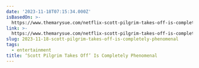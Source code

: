 ```yaml
---
date: '2023-11-18T07:15:34.000Z'
isBasedOn: >-
  https://www.themarysue.com/netflix-scott-pilgrim-takes-off-is-completely-phenomenal/
link: >-
  https://www.themarysue.com/netflix-scott-pilgrim-takes-off-is-completely-phenomenal/
slug: 2023-11-18-scott-pilgrim-takes-off-is-completely-phenomenal
tags:
  - entertainment
title: ‘Scott Pilgrim Takes Off’ Is Completely Phenomenal
---
```


